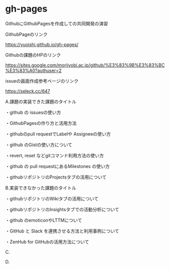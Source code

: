# gh-pages
GithubにGithubPagesを作成しての共同開発の演習

GithubPageのリンク

https://yuoishi.github.io/gh-pages/

Githubの課題のHPのリンク

https://sites.google.com/morijyobi.ac.jp/github/%E3%83%9B%E3%83%BC%E3%83%A0?authuser=2

issueの画面作成参考ページのリンク

https://seleck.cc/647

A.課題の実装できた課題のタイトル

・github の issuesの使い方

・GithubPagesの作り方と活用方法

・githubのpull requestでLabelや Assigneeの使い方

・github のGistの使い方について

・revert, reset などgitコマンド利用方法の使い方

・github の pull requestにあるMilestones の使い方 

・githubリポジトリのProjectsタブの活用について

B.実装できなかった課題のタイトル

・githubリポジトリのWikiタブの活用について

・githubリポジトリのInsightsタブでの活動分析について

・github のemoticonやLTTMについて

・GitHub と Slack を連携させる方法と利用事例について

・ZenHub for GitHubの活用方法について

C.

D.
